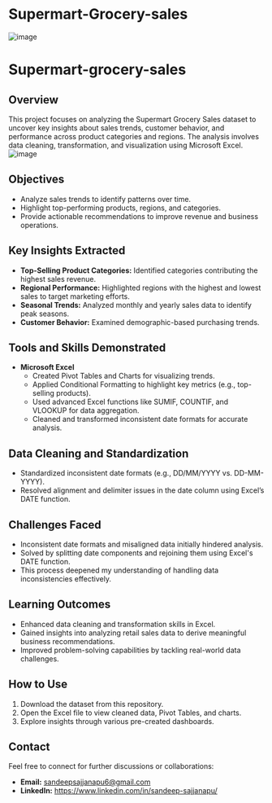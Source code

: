 # Supermart-Grocery-sales
![image](https://github.com/user-attachments/assets/ef3ef41a-0d3f-4b26-aa7a-9c77656b87b3)

# Supermart-grocery-sales

## Overview

This project focuses on analyzing the Supermart Grocery Sales dataset to uncover key insights about sales trends, customer behavior, and performance across product categories and regions. The analysis involves data cleaning, transformation, and visualization using Microsoft Excel.
![image](https://github.com/user-attachments/assets/122746a9-2b04-4cbb-b343-197238f40bf8)


## Objectives

- Analyze sales trends to identify patterns over time.
- Highlight top-performing products, regions, and categories.
- Provide actionable recommendations to improve revenue and business operations.

## Key Insights Extracted

- **Top-Selling Product Categories:** Identified categories contributing the highest sales revenue.
- **Regional Performance:** Highlighted regions with the highest and lowest sales to target marketing efforts.
- **Seasonal Trends:** Analyzed monthly and yearly sales data to identify peak seasons.
- **Customer Behavior:** Examined demographic-based purchasing trends.

## Tools and Skills Demonstrated

- **Microsoft Excel**
  - Created Pivot Tables and Charts for visualizing trends.
  - Applied Conditional Formatting to highlight key metrics (e.g., top-selling products).
  - Used advanced Excel functions like SUMIF, COUNTIF, and VLOOKUP for data aggregation.
  - Cleaned and transformed inconsistent date formats for accurate analysis.

## Data Cleaning and Standardization

- Standardized inconsistent date formats (e.g., DD/MM/YYYY vs. DD-MM-YYYY).
- Resolved alignment and delimiter issues in the date column using Excel’s DATE function.

## Challenges Faced

- Inconsistent date formats and misaligned data initially hindered analysis.
- Solved by splitting date components and rejoining them using Excel's DATE function.
- This process deepened my understanding of handling data inconsistencies effectively.

## Learning Outcomes

- Enhanced data cleaning and transformation skills in Excel.
- Gained insights into analyzing retail sales data to derive meaningful business recommendations.
- Improved problem-solving capabilities by tackling real-world data challenges.

## How to Use

1. Download the dataset from this repository.
2. Open the Excel file to view cleaned data, Pivot Tables, and charts.
3. Explore insights through various pre-created dashboards.

## Contact

Feel free to connect for further discussions or collaborations:

- **Email:** sandeepsajjanapu6@gmail.com
- **LinkedIn:** https://www.linkedin.com/in/sandeep-sajjanapu/




